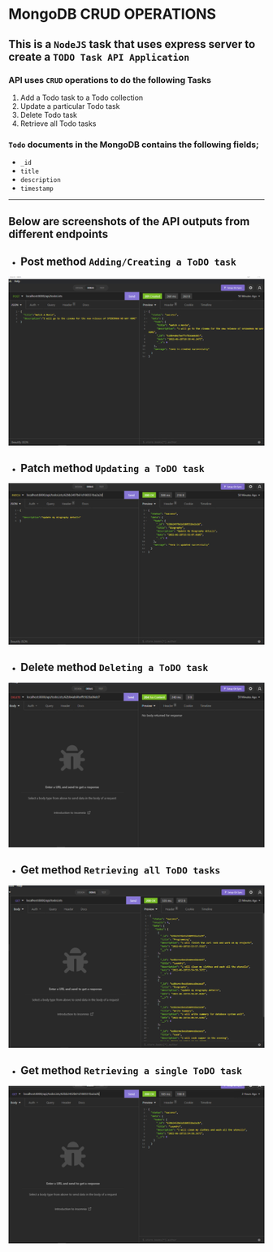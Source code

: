 #  **MongoDB CRUD OPERATIONS**
## This is a `NodeJS` task that uses express server to create a `TODO Task API Application`
### API uses `CRUD` operations to do the following Tasks
1. Add a Todo task to a Todo collection
2. Update a particular Todo task
3. Delete Todo task
4. Retrieve all Todo tasks

### `Todo` documents in the MongoDB contains the following fields;
- `_id`
- `title`
- `description`
- `timestamp`

---------
## Below are screenshots of the API outputs from different endpoints

- ## Post method `Adding/Creating a ToDO task`
![](ApiScreenshots/CreateTask.png)

- ## Patch method `Updating a ToDO task`
![](ApiScreenshots/updateTask.png)

- ## Delete method `Deleting a ToDO task`
![](ApiScreenshots/DeleteTask.png)

- ## Get method `Retrieving all ToDO tasks`
![](ApiScreenshots/GetALLTasks.png)

- ## Get method `Retrieving a single ToDO task`
![](ApiScreenshots/GetSingleTask.png)